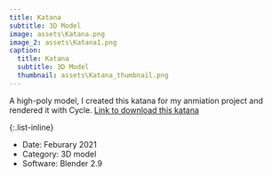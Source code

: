 ```yaml
---
title: Katana
subtitle: 3D Model
image: assets\Katana.png
image_2: assets\Katana1.png
caption:
  title: Katana
  subtitle: 3D Model
  thumbnail: assets\Katana_thumbnail.png
---
```

A high-poly model, I created this katana for my anmiation project and rendered it with Cycle. [Link to download this katana](https://drive.google.com/drive/folders/1vxst7pExMxMKYMRLjNAtQETfidwN_jxZ?usp=sharing)

{:.list-inline}
- Date: Feburary 2021
- Category: 3D model
- Software: Blender 2.9

